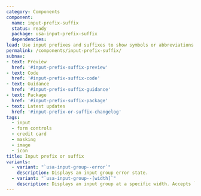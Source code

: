 ```yaml
---
category: Components
component:
  name: input-prefix-suffix
  status: ready
  package: usa-input-prefix-suffix
  dependencies:
lead: Use input prefixes and suffixes to show symbols or abbreviations that help users enter the right type of information in a form’s text input.
permalink: /components/input-prefix-suffix/
subnav:
- text: Preview
  href: '#input-prefix-suffix-preview'
- text: Code
  href: '#input-prefix-suffix-code'
- text: Guidance
  href: '#input-prefix-suffix-guidance'
- text: Package
  href: '#input-prefix-suffix-package'
- text: Latest updates
  href: '#input-prefix-or-suffix-changelog'
tags:
  - input
  - form controls
  - credit card
  - masking
  - image
  - icon
title: Input prefix or suffix
variants:
  - variant: "`usa-input-group--error`"
    description: Displays an input group error state.
  - variant: "`usa-input-group--[width]`"
    description: Displays an input group at a specific width. Accepts `2xs` (5ex), `xs` (9ex), `sm` or `small` (13ex), `md` or `medium` (20ex), `lg` (30ex), `xl` (40ex), and `2xl` (50ex).
---
```

